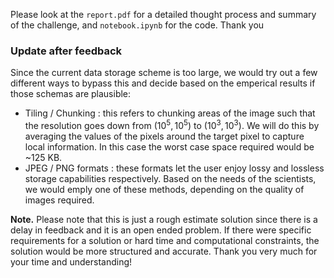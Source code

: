 Please look at the `report.pdf` for a detailed thought process and summary of the challenge, and `notebook.ipynb` for the code. Thank you

###  Update after feedback

Since the current data storage scheme is too large, we would try out a few different ways to bypass this and decide based on the emperical results if those schemas are plausible:

- Tiling / Chunking : this refers to chunking areas of the image such that the resolution goes down from $(10^5, 10^5)$ to $(10^3, 10^3)$. We will do this by averaging the values of the pixels around the target pixel to capture local information. In this case the worst case space required would be ~125 KB.
- JPEG / PNG formats : these formats let the user enjoy lossy and lossless storage capabilities respectively. Based on the needs of the scientists, we would emply one of these methods, depending on the quality of images required.


**Note.** Please note that this is just a rough estimate solution since there is a delay in feedback and it is an open ended problem. If there were specific requirements for a solution or hard time and computational constraints, the solution would be more structured and accurate. Thank you very much for your time and understanding! 
